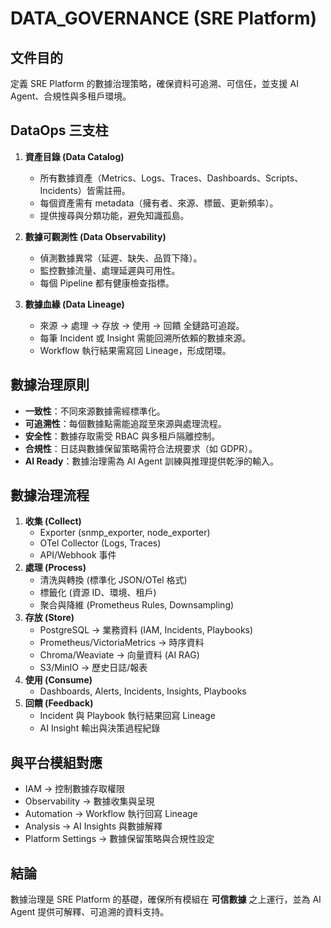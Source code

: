 # DATA_GOVERNANCE (SRE Platform)

## 文件目的
定義 SRE Platform 的數據治理策略，確保資料可追溯、可信任，並支援 AI Agent、合規性與多租戶環境。

## DataOps 三支柱
1. **資產目錄 (Data Catalog)**
   - 所有數據資產（Metrics、Logs、Traces、Dashboards、Scripts、Incidents）皆需註冊。
   - 每個資產需有 metadata（擁有者、來源、標籤、更新頻率）。
   - 提供搜尋與分類功能，避免知識孤島。

2. **數據可觀測性 (Data Observability)**
   - 偵測數據異常（延遲、缺失、品質下降）。
   - 監控數據流量、處理延遲與可用性。
   - 每個 Pipeline 都有健康檢查指標。

3. **數據血緣 (Data Lineage)**
   - 來源 → 處理 → 存放 → 使用 → 回饋 全鏈路可追蹤。
   - 每筆 Incident 或 Insight 需能回溯所依賴的數據來源。
   - Workflow 執行結果需寫回 Lineage，形成閉環。

## 數據治理原則
- **一致性**：不同來源數據需經標準化。
- **可追溯性**：每個數據點需能追蹤至來源與處理流程。
- **安全性**：數據存取需受 RBAC 與多租戶隔離控制。
- **合規性**：日誌與數據保留策略需符合法規要求（如 GDPR）。
- **AI Ready**：數據治理需為 AI Agent 訓練與推理提供乾淨的輸入。

## 數據治理流程
1. **收集 (Collect)**  
   - Exporter (snmp_exporter, node_exporter)  
   - OTel Collector (Logs, Traces)  
   - API/Webhook 事件  
2. **處理 (Process)**  
   - 清洗與轉換 (標準化 JSON/OTel 格式)  
   - 標籤化 (資源 ID、環境、租戶)  
   - 聚合與降維 (Prometheus Rules, Downsampling)  
3. **存放 (Store)**  
   - PostgreSQL → 業務資料 (IAM, Incidents, Playbooks)  
   - Prometheus/VictoriaMetrics → 時序資料  
   - Chroma/Weaviate → 向量資料 (AI RAG)  
   - S3/MinIO → 歷史日誌/報表  
4. **使用 (Consume)**  
   - Dashboards, Alerts, Incidents, Insights, Playbooks  
5. **回饋 (Feedback)**  
   - Incident 與 Playbook 執行結果回寫 Lineage  
   - AI Insight 輸出與決策過程紀錄  

## 與平台模組對應
- IAM → 控制數據存取權限  
- Observability → 數據收集與呈現  
- Automation → Workflow 執行回寫 Lineage  
- Analysis → AI Insights 與數據解釋  
- Platform Settings → 數據保留策略與合規性設定  

## 結論
數據治理是 SRE Platform 的基礎，確保所有模組在 **可信數據** 之上運行，並為 AI Agent 提供可解釋、可追溯的資料支持。